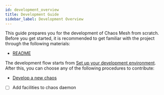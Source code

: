 ```yaml
---
id: development_overview
title: Development Guide
sidebar_label: Development Overview
---
```


This guide prepares you for the development of Chaos Mesh from scratch. Before you get started, it is recommended to get familiar with the project through the following materials:

- [README](https://github.com/chaos-mesh/chaos-mesh/blob/master/README.md)

The development flow starts from [Set up your development environment](setup_env.md). After this, you can choose any of the following procedures to contribute:

- [Develop a new chaos](dev_hello_world.md)
- [ ] Add facilities to chaos daemon
